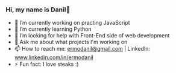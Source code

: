 ### Hi, my name is Danil👋

- 🔭 I’m currently working on practing JavaScript 
- 🌱 I’m currently learning Python
- 🤔 I’m looking for help with Front-End side of web development
- 💬 Ask me about what projects I'm working on
- 📫 How to reach me: ermodanil@gmail.com | LinkedIn: www.linkedin.com/in/ermodanil
- ⚡ Fun fact: I love steaks :)


